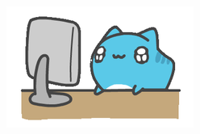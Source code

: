 <p align="center">
  <img width="370" src="https://github.com/drklee3/drklee3/blob/master/capoo.gif">
</p>
